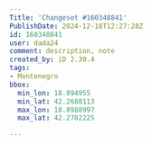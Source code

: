 ```yaml
---
Title: 'Changeset #160348841'
PublishDate: 2024-12-18T12:27:28Z
id: 160348841
user: dada24
comment: description, note
created_by: iD 2.30.4
tags:
- Montenegro
bbox:
  min_lon: 18.894955
  min_lat: 42.2688113
  max_lon: 18.8988997
  max_lat: 42.2702225

---
```


